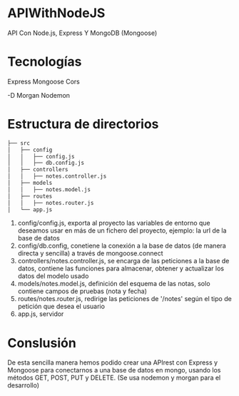 # APIWithNodeJS
 API Con Node.js, Express Y MongoDB (Mongoose)

# Tecnologías 
 Express
 Mongoose
 Cors

 -D
 Morgan
 Nodemon

# Estructura de directorios

```bash
├── src
│   ├── config
│   │   ├── config.js
│   │   ├── db.config.js
│   ├── controllers
│   │   ├── notes.controller.js
│   ├── models
│   │   ├── notes.model.js
│   ├── routes
│   │   ├── notes.router.js
│   └── app.js
```

1. config/config.js, exporta al proyecto las variables de entorno que deseamos usar en 
más de un fichero del proyecto, ejemplo: la url de la base de datos
2. config/db.config, conetiene la conexión a la base de datos (de manera directa y sencilla)
a través de mongoose.connect
3. controllers/notes.controller.js, se encarga de las peticiones a la base de datos, contiene las
funciones para almacenar, obtener y actualizar los datos del modelo usado
4. models/notes.model.js, definición del esquema de las notas, solo contiene campos 
de pruebas (nota y fecha)
5. routes/notes.router.js, redirige las peticiones de '/notes' según el tipo
de petición que desea el usuario 
6. app.js, servidor

# Conslusión
De esta sencilla manera hemos podido crear una APIrest con Express y Mongoose
para conectarnos a una base de datos en mongo, usando los métodos GET, POST, PUT y DELETE.
(Se usa nodemon y morgan para el desarrollo)
